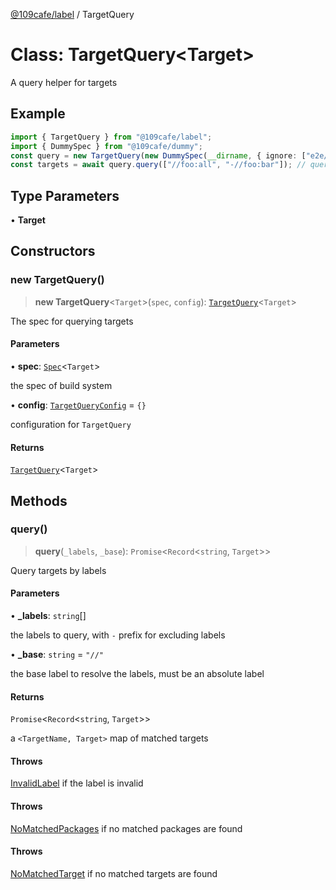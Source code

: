 [@109cafe/label](index.md) / TargetQuery

# Class: TargetQuery\<Target\>

A query helper for targets

## Example

```ts
import { TargetQuery } from "@109cafe/label";
import { DummySpec } from "@109cafe/dummy";
const query = new TargetQuery(new DummySpec(__dirname, { ignore: ["e2e/**", "dist/**"] }));
const targets = await query.query(["//foo:all", "-//foo:bar"]); // query all targets in foo except bar
```

## Type Parameters

• **Target**

## Constructors

### new TargetQuery()

> **new TargetQuery**\<`Target`\>(`spec`, `config`): [`TargetQuery`](Class.TargetQuery.md)\<`Target`\>

The spec for querying targets

#### Parameters

• **spec**: [`Spec`](Interface.Spec.md)\<`Target`\>

the spec of build system

• **config**: [`TargetQueryConfig`](Interface.TargetQueryConfig.md) = `{}`

configuration for `TargetQuery`

#### Returns

[`TargetQuery`](Class.TargetQuery.md)\<`Target`\>

## Methods

### query()

> **query**(`_labels`, `_base`): `Promise`\<`Record`\<`string`, `Target`\>\>

Query targets by labels

#### Parameters

• **\_labels**: `string`[]

the labels to query, with `-` prefix for excluding labels

• **\_base**: `string` = `"//"`

the base label to resolve the labels, must be an absolute label

#### Returns

`Promise`\<`Record`\<`string`, `Target`\>\>

a `<TargetName, Target>` map of matched targets

#### Throws

[InvalidLabel](Class.InvalidLabel.md) if the label is invalid

#### Throws

[NoMatchedPackages](Class.NoMatchedPackages.md) if no matched packages are found

#### Throws

[NoMatchedTarget](Class.NoMatchedTarget.md) if no matched targets are found
